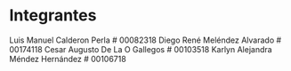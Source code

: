 # Integrantes
Luis Manuel Calderon Perla # 00082318
Diego René Meléndez Alvarado # 00174118
Cesar Augusto De La O Gallegos # 00103518
Karlyn Alejandra Méndez Hernández # 00106718

